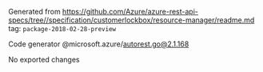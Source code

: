 Generated from https://github.com/Azure/azure-rest-api-specs/tree//specification/customerlockbox/resource-manager/readme.md tag: `package-2018-02-28-preview`

Code generator @microsoft.azure/autorest.go@2.1.168

No exported changes